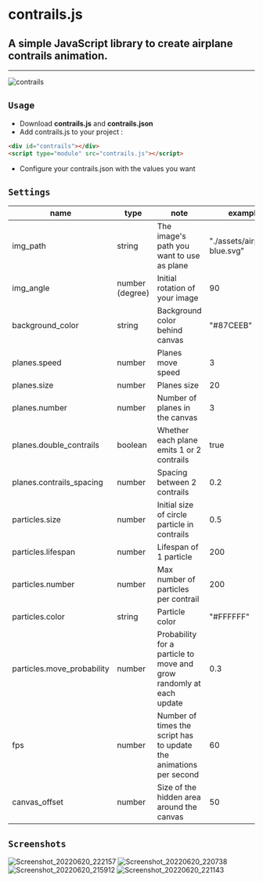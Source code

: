 # contrails.js

## A simple JavaScript library to create airplane contrails animation. 

---
![contrails](https://user-images.githubusercontent.com/61914032/174862258-f72bc78c-6339-40b7-954a-9f254c4ca127.gif)
## `Usage`

- Download **contrails.js** and **contrails.json**
- Add contrails.js to your project :
```html
<div id="contrails"></div>
<script type="module" src="contrails.js"></script>
```
- Configure your contrails.json with the values you want

## `Settings`

name | type | note | example
----|---------|-------|---------
img_path | string | The image's path you want to use as plane | "./assets/airplane-blue.svg"
img_angle | number (degree) | Initial rotation of your image | 90
background_color | string | Background color behind canvas | "#87CEEB"
planes.speed | number | Planes move speed | 3
planes.size | number | Planes size | 20
planes.number | number | Number of planes in the canvas | 3
planes.double_contrails | boolean | Whether each plane emits 1 or 2 contrails | true
planes.contrails_spacing | number | Spacing between 2 contrails | 0.2
particles.size | number | Initial size of circle particle in contrails | 0.5
particles.lifespan | number | Lifespan of 1 particle | 200
particles.number | number | Max number of particles per contrail | 200
particles.color | string | Particle color | "#FFFFFF"
particles.move_probability | number | Probability for a particle to move and grow randomly at each update | 0.3
fps | number | Number of times the script has to update the animations per second | 60
canvas_offset | number | Size of the hidden area around the canvas | 50

## `Screenshots`
![Screenshot_20220620_222157](https://user-images.githubusercontent.com/61914032/174673013-941da091-8bf2-4421-ac54-f09e0876618a.png)
![Screenshot_20220620_220738](https://user-images.githubusercontent.com/61914032/174671980-47591232-3007-45a4-af9a-0dc19f013ba3.png)
![Screenshot_20220620_215912](https://user-images.githubusercontent.com/61914032/174671992-5d82d73e-66ee-4a7a-8970-75a381ee9a36.png)
![Screenshot_20220620_221143](https://user-images.githubusercontent.com/61914032/174672004-7225c5b0-9729-4b6d-af91-973bc7f9d66d.png)
